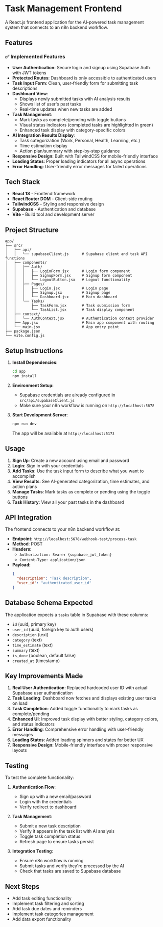 # Task Management Frontend

A React.js frontend application for the AI-powered task management system that connects to an n8n backend workflow.

## Features

### ✅ Implemented Features

- **User Authentication**: Secure login and signup using Supabase Auth with JWT tokens
- **Protected Routes**: Dashboard is only accessible to authenticated users
- **Task Input Form**: Clean, user-friendly form for submitting task descriptions
- **Dashboard View**: 
  - Displays newly submitted tasks with AI analysis results
  - Shows list of user's past tasks
  - Real-time updates when new tasks are added
- **Task Management**: 
  - Mark tasks as complete/pending with toggle buttons
  - Visual status indicators (completed tasks are highlighted in green)
  - Enhanced task display with category-specific colors
- **AI Integration Results Display**:
  - Task categorization (Work, Personal, Health, Learning, etc.)
  - Time estimation display
  - Action plan/summary with step-by-step guidance
- **Responsive Design**: Built with TailwindCSS for mobile-friendly interface
- **Loading States**: Proper loading indicators for all async operations
- **Error Handling**: User-friendly error messages for failed operations

## Tech Stack

- **React 18** - Frontend framework
- **React Router DOM** - Client-side routing
- **TailwindCSS** - Styling and responsive design
- **Supabase** - Authentication and database
- **Vite** - Build tool and development server

## Project Structure

```
app/
├── src/
│   ├── api/
│   │   └── supabaseClient.js      # Supabase client and task API functions
│   ├── components/
│   │   ├── Auth/
│   │   │   ├── LoginForm.jsx      # Login form component
│   │   │   ├── SignupForm.jsx     # Signup form component
│   │   │   └── LogoutButton.jsx   # Logout functionality
│   │   ├── Pages/
│   │   │   ├── Login.jsx          # Login page
│   │   │   ├── Signup.jsx         # Signup page
│   │   │   └── Dashboard.jsx      # Main dashboard
│   │   └── Tasks/
│   │       ├── TaskForm.jsx       # Task submission form
│   │       └── TaskList.jsx       # Task display component
│   ├── context/
│   │   └── AuthContext.jsx        # Authentication context provider
│   ├── App.jsx                    # Main app component with routing
│   └── main.jsx                   # App entry point
├── package.json
└── vite.config.js
```

## Setup Instructions

1. **Install Dependencies**:
   ```bash
   cd app
   npm install
   ```

2. **Environment Setup**:
   - Supabase credentials are already configured in `src/api/supabaseClient.js`
   - Make sure your n8n workflow is running on `http://localhost:5678`

3. **Start Development Server**:
   ```bash
   npm run dev
   ```
   The app will be available at `http://localhost:5173`

## Usage

1. **Sign Up**: Create a new account using email and password
2. **Login**: Sign in with your credentials
3. **Add Tasks**: Use the task input form to describe what you want to accomplish
4. **View Results**: See AI-generated categorization, time estimates, and action plans
5. **Manage Tasks**: Mark tasks as complete or pending using the toggle buttons
6. **Task History**: View all your past tasks in the dashboard

## API Integration

The frontend connects to your n8n backend workflow at:
- **Endpoint**: `http://localhost:5678/webhook-test/process-task`
- **Method**: POST
- **Headers**: 
  - `Authorization: Bearer {supabase_jwt_token}`
  - `Content-Type: application/json`
- **Payload**: 
  ```json
  {
    "description": "Task description",
    "user_id": "authenticated_user_id"
  }
  ```

## Database Schema Expected

The application expects a `tasks` table in Supabase with these columns:
- `id` (uuid, primary key)
- `user_id` (uuid, foreign key to auth.users)
- `description` (text)
- `category` (text)
- `time_estimate` (text)
- `summary` (text)
- `is_done` (boolean, default false)
- `created_at` (timestamp)

## Key Improvements Made

1. **Real User Authentication**: Replaced hardcoded user ID with actual Supabase user authentication
2. **Task Loading**: Dashboard now fetches and displays existing user tasks on load
3. **Task Completion**: Added toggle functionality to mark tasks as complete/pending
4. **Enhanced UI**: Improved task display with better styling, category colors, and status indicators
5. **Error Handling**: Comprehensive error handling with user-friendly messages
6. **Loading States**: Added loading spinners and states for better UX
7. **Responsive Design**: Mobile-friendly interface with proper responsive layouts

## Testing

To test the complete functionality:

1. **Authentication Flow**:
   - Sign up with a new email/password
   - Login with the credentials
   - Verify redirect to dashboard

2. **Task Management**:
   - Submit a new task description
   - Verify it appears in the task list with AI analysis
   - Toggle task completion status
   - Refresh page to ensure tasks persist

3. **Integration Testing**:
   - Ensure n8n workflow is running
   - Submit tasks and verify they're processed by the AI
   - Check that tasks are saved to Supabase database

## Next Steps

- Add task editing functionality
- Implement task filtering and sorting
- Add task due dates and reminders
- Implement task categories management
- Add data export functionality
